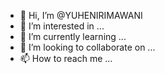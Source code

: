 - 👋 Hi, I’m @YUHENIRIMAWANI
- 👀 I’m interested in ...
- 🌱 I’m currently learning ...
- 💞️ I’m looking to collaborate on ...
- 📫 How to reach me ...

<!---
YUHENIRIMAWANI/YUHENIRIMAWANI is a ✨ special ✨ repository because its `README.md` (this file) appears on your GitHub profile.
You can click the Preview link to take a look at your changes.
--->
